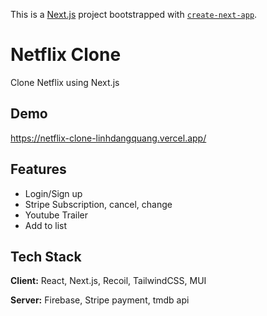 This is a [Next.js](https://nextjs.org/) project bootstrapped with [`create-next-app`](https://github.com/vercel/next.js/tree/canary/packages/create-next-app).

# Netflix Clone

Clone Netflix using Next.js


## Demo

https://netflix-clone-linhdangquang.vercel.app/


## Features

- Login/Sign up
- Stripe Subscription, cancel, change
- Youtube Trailer
- Add to list


## Tech Stack

**Client:** React, Next.js, Recoil, TailwindCSS, MUI

**Server:** Firebase, Stripe payment, tmdb api


